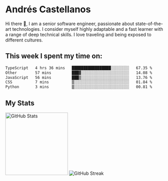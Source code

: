 # Andrés Castellanos

Hi there 👋, I am a senior software engineer, passionate about state-of-the-art technologies. I consider myself highly adaptable and a fast learner with a range of deep technical skills. I love traveling and being exposed to different cultures.

## This week I spent my time on:

<!--START_SECTION:waka-->

```txt
TypeScript   4 hrs 36 mins   █████████████████░░░░░░░░   67.35 %
Other        57 mins         ███▓░░░░░░░░░░░░░░░░░░░░░   14.08 %
JavaScript   56 mins         ███▒░░░░░░░░░░░░░░░░░░░░░   13.76 %
CSS          7 mins          ▒░░░░░░░░░░░░░░░░░░░░░░░░   01.84 %
Python       3 mins          ▒░░░░░░░░░░░░░░░░░░░░░░░░   00.81 %
```

<!--END_SECTION:waka-->

## My Stats

<img height="195" src="https://github-readme-stats.vercel.app/api?username=andrescv&show_icons=true&theme=onedark&hide_border=true&card_width=495" alt="GitHub Stats" />

<img src="https://streak-stats.demolab.com?user=andrescv&theme=one-dark-pro&hide_border=true" alt="GitHub Streak" />
